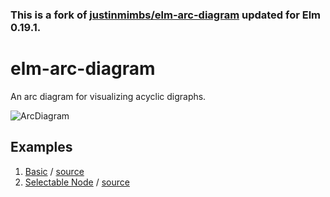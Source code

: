 ### This is a fork of [justinmimbs/elm-arc-diagram](https://github.com/justinmimbs/elm-arc-diagram) updated for Elm 0.19.1.

# elm-arc-diagram

An arc diagram for visualizing acyclic digraphs.

![ArcDiagram](http://justinmimbs.com/etcetera/arc-diagram.png)

## Examples

  1. [Basic](https://justinmimbs.github.io/elm-arc-diagram/1-basic.html) / [source](https://github.com/justinmimbs/elm-arc-diagram/blob/master/examples/1-basic.elm)
  2. [Selectable Node](https://justinmimbs.github.io/elm-arc-diagram/2-selectable-node.html) / [source](https://github.com/justinmimbs/elm-arc-diagram/blob/master/examples/2-selectable-node.elm)
